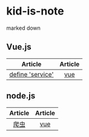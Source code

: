 # kid-is-note
marked down

## Vue.js
| Article | Article | 
| :-------------: | :-------------: |
|[define 'service'](https://github.com/Activekid/Kid-is-note/issues/1)|[vue](vue)|

## node.js
| Article | Article | 
| :-------------: | :-------------: |
|[爬虫](https://github.com/Activekid/Kid-is-note/issues/2)|[vue](vue)|





